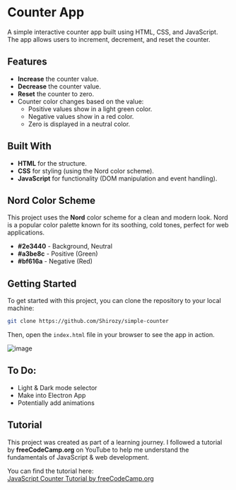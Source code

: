 # Counter App

A simple interactive counter app built using HTML, CSS, and JavaScript. The app allows users to increment, decrement, and reset the counter.

## Features

- **Increase** the counter value.
- **Decrease** the counter value.
- **Reset** the counter to zero.
- Counter color changes based on the value:
  - Positive values show in a light green color.
  - Negative values show in a red color.
  - Zero is displayed in a neutral color.

## Built With

- **HTML** for the structure.
- **CSS** for styling (using the Nord color scheme).
- **JavaScript** for functionality (DOM manipulation and event handling).

## Nord Color Scheme

This project uses the **Nord** color scheme for a clean and modern look. Nord is a popular color palette known for its soothing, cold tones, perfect for web applications.

- **#2e3440** - Background, Neutral
- **#a3be8c** - Positive (Green)
- **#bf616a** - Negative (Red)

## Getting Started

To get started with this project, you can clone the repository to your local machine:

```bash
git clone https://github.com/Shirozy/simple-counter
```

Then, open the `index.html` file in your browser to see the app in action.

![image](https://github.com/user-attachments/assets/0a063dcb-81ec-4858-af03-64925e812d2c)

## To Do:
- Light & Dark mode selector
- Make into Electron App
- Potentially add animations

## Tutorial

This project was created as part of a learning journey. I followed a tutorial by **freeCodeCamp.org** on YouTube to help me understand the fundamentals of JavaScript & web development.

You can find the tutorial here:  
[JavaScript Counter Tutorial by freeCodeCamp.org](https://www.youtube.com/watch?v=3PHXvlpOkf4&t=1825s)
